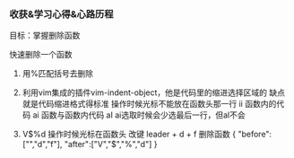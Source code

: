 ###  收获&学习心得&心路历程

目标：掌握删除函数

快速删除一个函数

1. 用%匹配括号去删除

2. 利用vim集成的插件vim-indent-object，他是代码里的缩进选择区域的
缺点就是代码缩进格式得标准
操作时候光标不能放在函数头那一行
ii 函数内的代码
ai 函数与函数内代码
aI ai选取时候会少选最后一行，但al不会

3. V\$%d
操作时候光标在函数头
改键 leader + d + f 删除函数
{
    "before":["<leader>","d","f"],
    "after":["V","$","%","d"]
}
